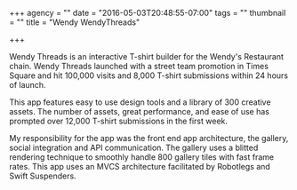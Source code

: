 +++
agency = ""
date = "2016-05-03T20:48:55-07:00"
tags = ""
thumbnail = ""
title = "Wendy WendyThreads"

+++

Wendy Threads is an interactive T-shirt builder for the Wendy's Restaurant chain. Wendy Threads launched with a street team promotion in Times Square and hit 100,000 visits and 8,000 T-shirt submissions within 24 hours of launch.

This app features easy to use design tools and a library of 300 creative assets. The number of assets, great performance, and ease of use has prompted over 12,000 T-shirt submissions in the first week.

My responsibility for the app was the front end app architecture, the gallery, social integration and API communication. The gallery uses a blitted rendering technique to smoothly handle 800 gallery tiles with fast frame rates. This app uses an MVCS architecture facilitated by Robotlegs and Swift Suspenders.
